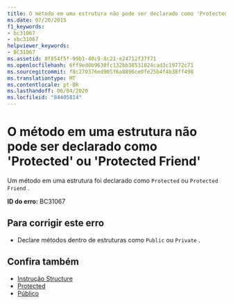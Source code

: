 ```yaml
---
title: O método em uma estrutura não pode ser declarado como 'Protected' ou 'Protected Friend'
ms.date: 07/20/2015
f1_keywords:
- bc31067
- vbc31067
helpviewer_keywords:
- BC31067
ms.assetid: 8f854f5f-99b1-40c9-8c21-e24712f37f71
ms.openlocfilehash: 6ff9ed0b9630fc132bb38531824cad3c19772c71
ms.sourcegitcommit: f8c270376ed905f6a8896ce0fe25b4f4b38ff498
ms.translationtype: MT
ms.contentlocale: pt-BR
ms.lasthandoff: 06/04/2020
ms.locfileid: "84405814"
---
```

# <a name="method-in-a-structure-cannot-be-declared-protected-or-protected-friend"></a>O método em uma estrutura não pode ser declarado como 'Protected' ou 'Protected Friend'
Um método em uma estrutura foi declarado como `Protected` ou `Protected Friend` .  
  
 **ID do erro:** BC31067  
  
## <a name="to-correct-this-error"></a>Para corrigir este erro  
  
- Declare métodos dentro de estruturas como `Public` ou `Private` .  
  
## <a name="see-also"></a>Confira também

- [Instrução Structure](../language-reference/statements/structure-statement.md)
- [Protected](../language-reference/modifiers/protected.md)
- [Público](../language-reference/modifiers/friend.md)
